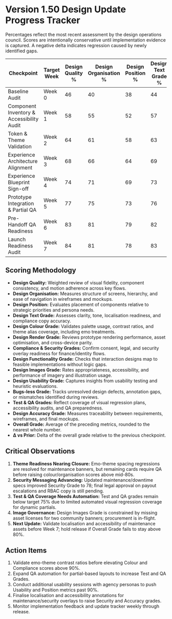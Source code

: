 # Version 1.50 Design Update Progress Tracker

Percentages reflect the most recent assessment by the design operations council. Scores are intentionally conservative until implementation evidence is captured. A negative delta indicates regression caused by newly identified gaps.

| Checkpoint | Target Week | Design Quality % | Design Organisation % | Design Position % | Design Text Grade % | Design Colour Grade % | Design Render Grade % | Compliance Grade % | Security Grade % | Design Functionality Grade % | Design Images Grade % | Design Usability Grade % | Bugs-less Grade % | Test Grade % | QA Grade % | Design Accuracy Grade % | Overall Grade % | Δ vs Prior |
|------------|-------------|------------------|-----------------------|-------------------|---------------------|-----------------------|------------------------|--------------------|------------------|------------------------------|----------------------|------------------------|------------------|-------------|-----------|-------------------------|----------------|-----------|
| Baseline Audit | Week 0 | 46 | 40 | 38 | 44 | 42 | 36 | 34 | 31 | 40 | 38 | 42 | 47 | 28 | 26 | 35 | 38 | — |
| Component Inventory & Accessibility Audit | Week 1 | 58 | 55 | 52 | 57 | 63 | 54 | 49 | 46 | 55 | 57 | 59 | 50 | 42 | 40 | 54 | 53 | +15 |
| Token & Theme Validation | Week 2 | 64 | 61 | 58 | 63 | 70 | 59 | 56 | 52 | 62 | 64 | 66 | 57 | 49 | 47 | 60 | 59 | +6 |
| Experience Architecture Alignment | Week 3 | 68 | 66 | 64 | 69 | 74 | 66 | 60 | 57 | 68 | 70 | 72 | 60 | 53 | 51 | 65 | 64 | +5 |
| Experience Blueprint Sign-off | Week 4 | 74 | 71 | 69 | 73 | 78 | 70 | 66 | 63 | 72 | 74 | 75 | 68 | 62 | 60 | 71 | 70 | +6 |
| Prototype Integration & Partial QA | Week 5 | 77 | 75 | 73 | 76 | 81 | 74 | 69 | 66 | 76 | 79 | 80 | 71 | 65 | 63 | 74 | 73 | +3 |
| Pre-Handoff QA Readiness | Week 6 | 83 | 81 | 79 | 82 | 85 | 80 | 76 | 73 | 82 | 84 | 85 | 77 | 71 | 69 | 80 | 79 | +6 |
| Launch Readiness Audit | Week 7 | 84 | 81 | 78 | 83 | 85 | 82 | 80 | 78 | 83 | 83 | 84 | 76 | 72 | 70 | 82 | 81 | +4 |

## Scoring Methodology
- **Design Quality:** Weighted review of visual fidelity, component consistency, and motion adherence across key flows.
- **Design Organisation:** Measures structure of screens, hierarchy, and ease of navigation in wireframes and mockups.
- **Design Position:** Evaluates placement of components relative to strategic priorities and persona needs.
- **Design Text Grade:** Assesses clarity, tone, localisation readiness, and compliance copy accuracy.
- **Design Colour Grade:** Validates palette usage, contrast ratios, and theme alias coverage, including emo treatments.
- **Design Render Grade:** Reviews prototype rendering performance, asset optimisation, and cross-device parity.
- **Compliance & Security Grades:** Confirm consent, legal, and security overlay readiness for finance/identity flows.
- **Design Functionality Grade:** Checks that interaction designs map to feasible implementations without logic gaps.
- **Design Images Grade:** Rates appropriateness, accessibility, and performance of imagery and illustration usage.
- **Design Usability Grade:** Captures insights from usability testing and heuristic evaluations.
- **Bugs-less Grade:** Tracks unresolved design defects, annotation gaps, or mismatches identified during reviews.
- **Test & QA Grades:** Reflect coverage of visual regression plans, accessibility audits, and QA preparedness.
- **Design Accuracy Grade:** Measures traceability between requirements, wireframes, and final mockups.
- **Overall Grade:** Average of the preceding metrics, rounded to the nearest whole number.
- **Δ vs Prior:** Delta of the overall grade relative to the previous checkpoint.

## Critical Observations
1. **Theme Readiness Nearing Closure:** Emo-theme spacing regressions are resolved for maintenance banners, but remaining cards require QA before raising colour/organisation scores above mid-80s.
2. **Security Messaging Advancing:** Updated maintenance/downtime specs improved Security Grade to 78; final legal approval on payout escalations and RBAC copy is still pending.
3. **Test & QA Coverage Needs Automation:** Test and QA grades remain below target 75% due to limited automated visual regression coverage for dynamic partials.
4. **Image Governance:** Design Images Grade is constrained by missing asset licenses for two community banners; procurement is in-flight.
5. **Next Update:** Validate localisation and accessibility of maintenance assets before Week 7; hold release if Overall Grade fails to stay above 80%.

## Action Items
1. Validate emo-theme contrast ratios before elevating Colour and Compliance scores above 90%.
2. Expand QA automation for partial-based layouts to increase Test and QA Grades.
3. Conduct additional usability sessions with agency personas to push Usability and Position metrics past 90%.
4. Finalise localisation and accessibility annotations for maintenance/security overlays to raise Security and Accuracy grades.
5. Monitor implementation feedback and update tracker weekly through release.
